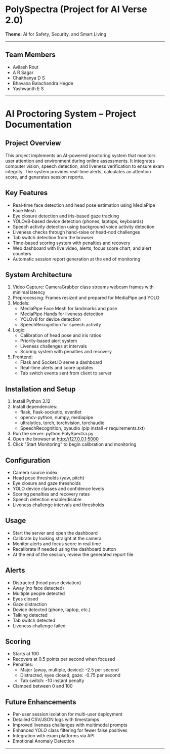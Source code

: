 # PolySpectra (Project for AI Verse 2.0)

**Theme:** AI for Safety, Security, and Smart Living

---

## Team Members

* Avilash Rout
* A R Sagar
* Chaithanya D S
* Bhavana Balachandra Hegde
* Yashwanth E S

---

AI Proctoring System – Project Documentation
===========================================

Project Overview
----------------
This project implements an AI-powered proctoring system that monitors user attention and environment during online assessments. It integrates computer vision, speech detection, and liveness verification to ensure exam integrity. The system provides real-time alerts, calculates an attention score, and generates session reports.

Key Features
------------
- Real-time face detection and head pose estimation using MediaPipe Face Mesh
- Eye closure detection and iris-based gaze tracking
- YOLOv8-based device detection (phones, laptops, keyboards)
- Speech activity detection using background voice activity detection
- Liveness checks through hand-raise or head-nod challenges
- Tab switch detection from the browser
- Time-based scoring system with penalties and recovery
- Web dashboard with live video, alerts, focus score chart, and alert counters
- Automatic session report generation at the end of monitoring

System Architecture
-------------------
1. Video Capture: CameraGrabber class streams webcam frames with minimal latency
2. Preprocessing: Frames resized and prepared for MediaPipe and YOLO
3. Models:
   - MediaPipe Face Mesh for landmarks and pose
   - MediaPipe Hands for liveness detection
   - YOLOv8 for device detection
   - SpeechRecognition for speech activity
4. Logic:
   - Calibration of head pose and iris ratios
   - Priority-based alert system
   - Liveness challenges at intervals
   - Scoring system with penalties and recovery
5. Frontend:
   - Flask and Socket.IO serve a dashboard
   - Real-time alerts and score updates
   - Tab switch events sent from client to server

Installation and Setup
----------------------
1. Install Python 3.12
2. Install dependencies:
   - flask, flask-socketio, eventlet
   - opencv-python, numpy, mediapipe
   - ultralytics, torch, torchvision, torchaudio
   - SpeechRecognition, pyaudio
(pip install -r requirements.txt)
3. Run the server:
   python PolySpectra.py
4. Open the browser at http://127.0.0.1:5000
5. Click "Start Monitoring" to begin calibration and monitoring

Configuration
-------------
- Camera source index
- Head pose thresholds (yaw, pitch)
- Eye closure and gaze thresholds
- YOLO device classes and confidence levels
- Scoring penalties and recovery rates
- Speech detection enable/disable
- Liveness challenge intervals and thresholds

Usage
-----
- Start the server and open the dashboard
- Calibrate by looking straight at the camera
- Monitor alerts and focus score in real time
- Recalibrate if needed using the dashboard button
- At the end of the session, review the generated report file

Alerts
------
- Distracted (head pose deviation)
- Away (no face detected)
- Multiple people detected
- Eyes closed
- Gaze distraction
- Device detected (phone, laptop, etc.)
- Talking detected
- Tab switch detected
- Liveness challenge failed

Scoring
-------
- Starts at 100
- Recovers at 0.5 points per second when focused
- Penalties:
  - Major (away, multiple, device): -2.5 per second
  - Distracted, eyes closed, gaze: -0.75 per second
  - Tab switch: -10 instant penalty
- Clamped between 0 and 100


Future Enhancements
-------------------
- Per-user session isolation for multi-user deployment
- Detailed CSV/JSON logs with timestamps
- Improved liveness challenges with multimodal prompts
- Enhanced YOLO class filtering for fewer false positives
- Integration with exam platforms via API
- Emotional Anomaly Detection

---
